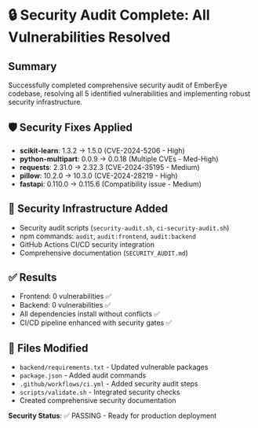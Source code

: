 # 🔒 Security Audit Complete: All Vulnerabilities Resolved

## Summary
Successfully completed comprehensive security audit of EmberEye codebase, resolving all 5 identified vulnerabilities and implementing robust security infrastructure.

## 🛡️ Security Fixes Applied
- **scikit-learn**: 1.3.2 → 1.5.0 (CVE-2024-5206 - High)
- **python-multipart**: 0.0.9 → 0.0.18 (Multiple CVEs - Med-High) 
- **requests**: 2.31.0 → 2.32.3 (CVE-2024-35195 - Medium)
- **pillow**: 10.2.0 → 10.3.0 (CVE-2024-28219 - High)
- **fastapi**: 0.110.0 → 0.115.6 (Compatibility issue - Medium)

## 🚀 Security Infrastructure Added
- Security audit scripts (`security-audit.sh`, `ci-security-audit.sh`)
- npm commands: `audit`, `audit:frontend`, `audit:backend`
- GitHub Actions CI/CD security integration
- Comprehensive documentation (`SECURITY_AUDIT.md`)

## ✅ Results
- Frontend: 0 vulnerabilities ✅
- Backend: 0 vulnerabilities ✅  
- All dependencies install without conflicts ✅
- CI/CD pipeline enhanced with security gates ✅

## 📁 Files Modified
- `backend/requirements.txt` - Updated vulnerable packages
- `package.json` - Added audit commands
- `.github/workflows/ci.yml` - Added security audit steps
- `scripts/validate.sh` - Integrated security checks
- Created comprehensive security documentation

**Security Status**: ✅ PASSING - Ready for production deployment
